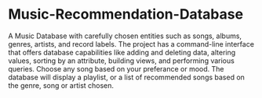 # Music-Recommendation-Database

  A Music Database with carefully chosen entities such as songs, albums, genres, artists, and record labels.
The project has a command-line interface that offers database capabilities like adding and deleting data,
altering values, sorting by an attribute, building views, and performing various queries.
Choose any song based on your preferance or mood. The database will display a playlist, or
a list of recommended songs based on the genre, song or artist chosen.
